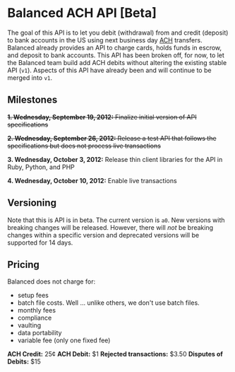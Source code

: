 # Balanced ACH API [Beta]

The goal of this API is to let you debit (withdrawal) from and credit (deposit)
to bank accounts in the US using next business day
[ACH](http://en.wikipedia.org/wiki/Automated_Clearing_House) transfers.
Balanced already provides an API to charge cards, holds funds in escrow,
and deposit to bank accounts. This API has been broken off, for now, to let the
Balanced team build add ACH debits without altering the existing stable API
(`v1`). Aspects of this API have already been and will continue to be merged
into `v1`.


## Milestones

~~**1. Wednesday, September 19, 2012:** Finalize initial version of API
specifications~~

~~**2. Wednesday, September 26, 2012:** Release a test API that follows the
specifications but does not process live transactions~~

**3. Wednesday, October 3, 2012:** Release thin client libraries for the API in
Ruby, Python, and PHP

**4. Wednesday, October 10, 2012:** Enable live transactions


## Versioning

Note that this is API is in beta. The current version is `a0`. New versions
with breaking changes will be released. However, there will *not* be breaking
changes within a specific version and deprecated versions will be supported for
14 days.


## Pricing

Balanced does not charge for:
* setup fees
* batch file costs. Well ... unlike others, we don't use batch files.
* monthly fees
* compliance
* vaulting
* data portability
* variable fee (only one fixed fee)

**ACH Credit:** 25¢
**ACH Debit:** $1
**Rejected transactions:** $3.50
**Disputes of Debits:** $15